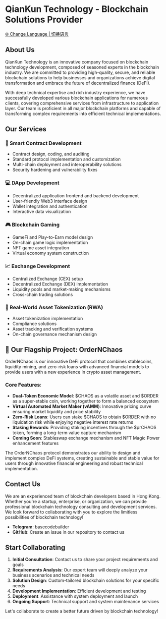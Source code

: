 # QianKun Technology - Blockchain Solutions Provider

[🌐 Change Language | 切换语言](LANGUAGE.md)

## About Us

QianKun Technology is an innovative company focused on blockchain technology development, composed of seasoned experts in the blockchain industry. We are committed to providing high-quality, secure, and reliable blockchain solutions to help businesses and organizations achieve digital transformation and embrace the future of decentralized finance (DeFi).

With deep technical expertise and rich industry experience, we have successfully developed various blockchain applications for numerous clients, covering comprehensive services from infrastructure to application layer. Our team is proficient in all major blockchain platforms and capable of transforming complex requirements into efficient technical implementations.

## Our Services

### 🔗 Smart Contract Development
- Contract design, coding, and auditing
- Standard protocol implementation and customization
- Multi-chain deployment and interoperability solutions
- Security hardening and vulnerability fixes

### 💻 DApp Development
- Decentralized application frontend and backend development
- User-friendly Web3 interface design
- Wallet integration and authentication
- Interactive data visualization

### 🎮 Blockchain Gaming
- GameFi and Play-to-Earn model design
- On-chain game logic implementation
- NFT game asset integration
- Virtual economy system construction

### 📈 Exchange Development
- Centralized Exchange (CEX) setup
- Decentralized Exchange (DEX) implementation
- Liquidity pools and market-making mechanisms
- Cross-chain trading solutions

### 🏢 Real-World Asset Tokenization (RWA)
- Asset tokenization implementation
- Compliance solutions
- Asset tracking and verification systems
- On-chain governance mechanism design

## 🌟 Our Flagship Project: OrderNChaos

OrderNChaos is our innovative DeFi protocol that combines stablecoins, liquidity mining, and zero-risk loans with advanced financial models to provide users with a new experience in crypto asset management.

### Core Features:
- **Dual-Token Economic Model**: $CHAOS as a volatile asset and $ORDER as a super-stable coin, working together to form a balanced ecosystem
- **Virtual Automated Market Maker (vAMM)**: Innovative pricing curve ensuring market liquidity and price stability
- **Zero-Risk Loans**: Users can stake $CHAOS to obtain $ORDER with no liquidation risk while enjoying negative interest rate returns
- **Staking Rewards**: Providing staking incentives through the $prCHAOS token, forming a long-term value capture mechanism
- **Coming Soon**: Stableswap exchange mechanism and NFT Magic Power enhancement features

The OrderNChaos protocol demonstrates our ability to design and implement complex DeFi systems, creating sustainable and stable value for users through innovative financial engineering and robust technical implementation.

## Contact Us

We are an experienced team of blockchain developers based in Hong Kong. Whether you're a startup, enterprise, or organization, we can provide professional blockchain technology consulting and development services. We look forward to collaborating with you to explore the limitless possibilities of blockchain technology!

- **Telegram**: basecodebuilder
- **GitHub**: Create an issue in our repository to contact us

## Start Collaborating

1. **Initial Consultation**: Contact us to share your project requirements and goals
2. **Requirements Analysis**: Our expert team will deeply analyze your business scenarios and technical needs
3. **Solution Design**: Custom-tailored blockchain solutions for your specific needs
4. **Development Implementation**: Efficient development and testing
5. **Deployment**: Assistance with system deployment and launch
6. **Ongoing Support**: Technical support and system maintenance services

Let's collaborate to create a better future driven by blockchain technology! 